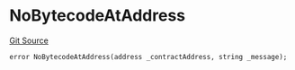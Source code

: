 # NoBytecodeAtAddress
[Git Source](https://github.com/thrackle-io/rules-engine/blob/f3baf971c7cb5a9708b7ed14723c3823c9ae4656/src/client/token/handler/diamond/HandlerDiamondLib.sol)


```solidity
error NoBytecodeAtAddress(address _contractAddress, string _message);
```

